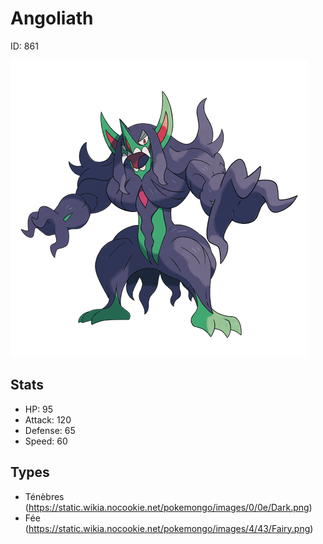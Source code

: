 # Angoliath


ID: 861

![](https://raw.githubusercontent.com/PokeAPI/sprites/master/sprites/pokemon/other/official-artwork/861.png "Angoliath")

## Stats


 - HP: 95
 - Attack: 120
 - Defense: 65
 - Speed: 60

## Types


 - Ténèbres (https://static.wikia.nocookie.net/pokemongo/images/0/0e/Dark.png)
 - Fée (https://static.wikia.nocookie.net/pokemongo/images/4/43/Fairy.png)
